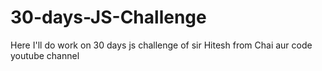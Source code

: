 # 30-days-JS-Challenge
Here I'll do work on 30 days js challenge of sir Hitesh from Chai aur code youtube channel
